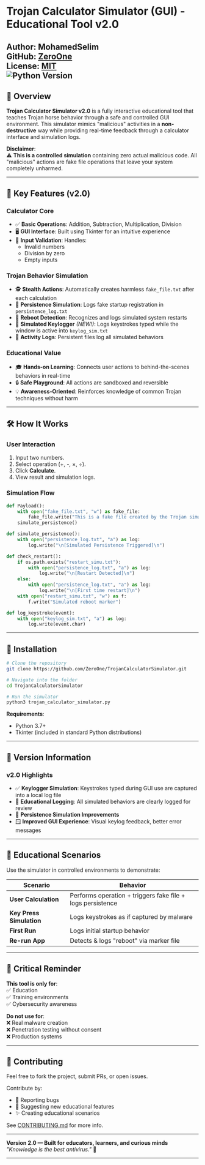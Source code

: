 # Trojan Calculator Simulator (GUI) - Educational Tool v2.0

**Author**: MohamedSelim  
**GitHub**: [ZeroOne](https://github.com/MohamedSelimMah)  
**License**: [MIT](LICENSE)  
![Python Version](https://img.shields.io/badge/Python-3.7%2B-blue)  
---

## 📖 Overview

**Trojan Calculator Simulator v2.0** is a fully interactive educational tool that teaches Trojan horse behavior through a safe and controlled GUI environment. This simulator mimics "malicious" activities in a **non-destructive** way while providing real-time feedback through a calculator interface and simulation logs.

**Disclaimer**:  
⚠️ **This is a controlled simulation** containing zero actual malicious code. All "malicious" actions are fake file operations that leave your system completely unharmed.

---

## 🎯 Key Features (v2.0)

### Calculator Core
- ✅ **Basic Operations**: Addition, Subtraction, Multiplication, Division
- 🖥️ **GUI Interface**: Built using Tkinter for an intuitive experience
- 🚫 **Input Validation**: Handles:
  - Invalid numbers
  - Division by zero
  - Empty inputs

### Trojan Behavior Simulation
- 🕵️ **Stealth Actions**: Automatically creates harmless `fake_file.txt` after each calculation
- 🔁 **Persistence Simulation**: Logs fake startup registration in `persistence_log.txt`
- 🔄 **Reboot Detection**: Recognizes and logs simulated system restarts
- 🔡 **Simulated Keylogger** *(NEW!)*: Logs keystrokes typed while the window is active into `keylog_sim.txt`
- 📜 **Activity Logs**: Persistent files log all simulated behaviors

### Educational Value
- 🎓 **Hands-on Learning**: Connects user actions to behind-the-scenes behaviors in real-time
- 🔒 **Safe Playground**: All actions are sandboxed and reversible
- 💡 **Awareness-Oriented**: Reinforces knowledge of common Trojan techniques without harm

---

## 🛠️ How It Works

### User Interaction
1. Input two numbers.
2. Select operation (+, -, ×, ÷).
3. Click **Calculate**.
4. View result and simulation logs.

### Simulation Flow
```python
def Payload():
    with open("fake_file.txt", "w") as fake_file:
        fake_file.write("This is a fake file created by the Trojan simulator.")
    simulate_persistence()

def simulate_persistence():
    with open("persistence_log.txt", "a") as log:
        log.write("\n[Simulated Persistence Triggered]\n")

def check_restart():
    if os.path.exists("restart_simu.txt"):
        with open("persistence_log.txt", "a") as log:
            log.write("\n[Restart Detected]\n")
    else:
        with open("persistence_log.txt", "a") as log:
            log.write("\n[First time restart]\n")
    with open("restart_simu.txt", "w") as f:
        f.write("Simulated reboot marker")

def log_keystroke(event):
    with open("keylog_sim.txt", "a") as log:
        log.write(event.char)
```

---

## 🚀 Installation

```bash
# Clone the repository
git clone https://github.com/ZeroOne/TrojanCalculatorSimulator.git

# Navigate into the folder
cd TrojanCalculatorSimulator

# Run the simulator
python3 trojan_calculator_simulator.py
```

**Requirements**:  
- Python 3.7+
- Tkinter (included in standard Python distributions)

---

## 📜 Version Information

### v2.0 Highlights
- ✅ **Keylogger Simulation**: Keystrokes typed during GUI use are captured into a local log file
- 🧠 **Educational Logging**: All simulated behaviors are clearly logged for review
- 📁 **Persistence Simulation Improvements**
- 🪟 **Improved GUI Experience**: Visual keylog feedback, better error messages

---

## 📌 Educational Scenarios

Use the simulator in controlled environments to demonstrate:

| Scenario                 | Behavior                                                    |
|--------------------------|-------------------------------------------------------------|
| **User Calculation**     | Performs operation + triggers fake file + logs persistence |
| **Key Press Simulation** | Logs keystrokes as if captured by malware                  |
| **First Run**            | Logs initial startup behavior                              |
| **Re-run App**           | Detects & logs "reboot" via marker file                    |

---

## 🛑 Critical Reminder

**This tool is only for**:  
✅ Education  
✅ Training environments  
✅ Cybersecurity awareness  

**Do not use for**:  
❌ Real malware creation  
❌ Penetration testing without consent  
❌ Production systems  

---

## 🤝 Contributing

Feel free to fork the project, submit PRs, or open issues.

Contribute by:
- 🐛 Reporting bugs
- 🧠 Suggesting new educational features
- ✨ Creating educational scenarios

See [CONTRIBUTING.md](CONTRIBUTING.md) for more info.

---

**Version 2.0 — Built for educators, learners, and curious minds**  
_"Knowledge is the best antivirus."_ 🔐

---
